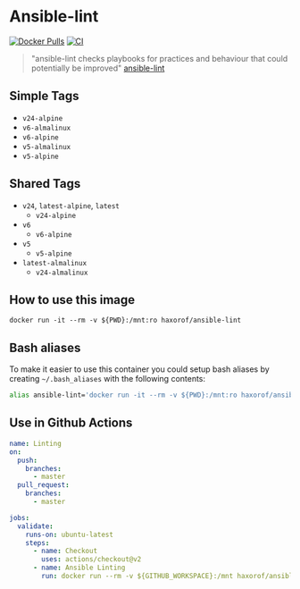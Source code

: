 # Ansible-lint

[![Docker Pulls](https://img.shields.io/docker/pulls/haxorof/ansible-lint)](https://hub.docker.com/r/haxorof/ansible-lint/)
[![CI](https://github.com/haxorof/docker-ansible-lint/workflows/CI/badge.svg)](https://github.com/haxorof/docker-ansible-lint/actions?query=workflow%3ACI)

> "ansible-lint checks playbooks for practices and behaviour that could potentially be improved"
[ansible-lint](https://github.com/willthames/ansible-lint)

## Simple Tags

- `v24-alpine`
- `v6-almalinux`
- `v6-alpine`
- `v5-almalinux`
- `v5-alpine`

## Shared Tags

- `v24`, `latest-alpine`, `latest`
  - `v24-alpine`
- `v6`
  - `v6-alpine`
- `v5`
  - `v5-alpine`
- `latest-almalinux`
  - `v24-almalinux`

## How to use this image

```console
docker run -it --rm -v ${PWD}:/mnt:ro haxorof/ansible-lint
```

## Bash aliases

To make it easier to use this container you could setup bash aliases by creating `~/.bash_aliases` with the following contents:

```bash
alias ansible-lint='docker run -it --rm -v ${PWD}:/mnt:ro haxorof/ansible-lint'
```

## Use in Github Actions

```yaml
name: Linting
on:
  push:
    branches:
      - master
  pull_request:
    branches:
      - master

jobs:
  validate:
    runs-on: ubuntu-latest
    steps:
      - name: Checkout
        uses: actions/checkout@v2
      - name: Ansible Linting
        run: docker run --rm -v ${GITHUB_WORKSPACE}:/mnt haxorof/ansible-lint -v --force-color .
```
